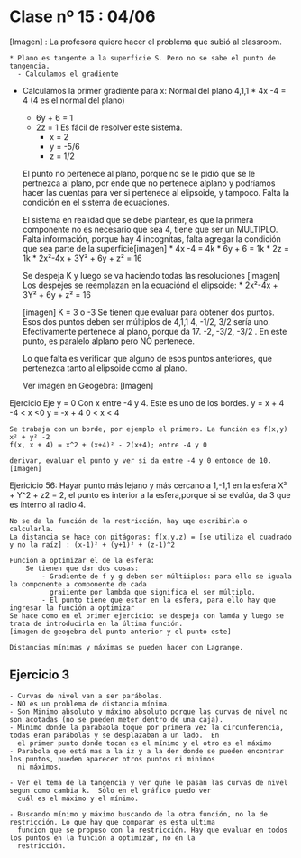# Clase nº 15 : 04/06

[Imagen] : La profesora quiere hacer el problema que subió al classroom.

	* Plano es tangente a la superficie S. Pero no se sabe el punto de tangencia.
	  - Calculamos el gradiente

  - Calculamos la primer gradiente para x: Normal del plano 4,1,1
    	* 4x -4 = 4 (4 es el normal del plano)
	* 6y + 6 = 1
	* 2z = 1
	Es fácil de resolver este sistema.
		- x = 2
		- y = -5/6
		- z = 1/2

	El punto no pertenece al plano, porque no se le pidió que se le pertnezca al plano, por ende que no pertenece alplano y
	podríamos hacer las cuentas para ver si pertenece al elipsoide, y tampoco.
	Falta la condición en el sistema de ecuaciones.

	El sistema en realidad que se debe plantear, es que la primera componente no es necesario que sea 4, tiene que ser un
	MULTIPLO.
	Falta información, porque hay 4 incognitas, falta agregar la condición que sea parte de la superficie[imagen]
		* 4x -4 = 4k
		* 6y + 6 = 1k
		* 2z = 1k
		* 2x²-4x + 3Y² + 6y + z² = 16

	Se despeja K y luego se va haciendo todas las resoluciones [imagen]
	Los despejes se reemplazan en la ecuaciónd el elipsoide:
		* 2x²-4x + 3Y² + 6y + z² = 16

	[imagen]
	K = 3 o -3
	Se tienen que evaluar para obtener dos puntos. Esos dos puntos deben ser múltiplos de 4,1,1
	4, -1/2, 3/2 sería uno. Efectivamente pertenece al plano, porque da 17.
	-2, -3/2, -3/2 . En este punto, es paralelo alplano pero NO pertenece.

	Lo que falta es verificar que alguno de esos puntos anteriores, que pertenezca tanto al elipsoide como al plano.

	Ver imagen en Geogebra: [Imagen]

Ejercicio
	Eje y = 0
	Con x entre -4 y 4. Este es uno de los bordes.
	y = x + 4 	-4 < x <0
	y = -x + 4 	0 < x < 4

	Se trabaja con un borde, por ejemplo el primero. La función es f(x,y) x² + y² -2
	f(x, x + 4) = x^2 + (x+4)² - 2(x+4); entre -4 y 0

	derivar, evaluar el punto y ver si da entre -4 y 0 entonce de 10.
	[Imagen]

Ejericicio 56:
	Hayar punto más lejano y más cercano a 1,-1,1 en la esfera X² + Y^2 + z2 = 2, el punto es interior a la esfera,porque si
	se evalúa, da 3 que es interno al radio 4.

	No se da la función de la restricción, hay uqe escribirla o calcularla.
	La distancia se hace con pitágoras: f(x,y,z) = [se utiliza el cuadrado y no la raíz] : (x-1)² + (y+1)² + (z-1)^2

	Función a optimizar el de la esfera:
		Se tienen que dar dos cosas:
			- Gradiente de f y g deben ser múltiiplos: para ello se iguala la componente a componente de cada
			  graiiente por lambda que significa el ser múltiplo.
			- El punto tiene que estar en la esfera, para ello hay que ingresar la función a optimizar
	Se hace como en el primer ejercicio: se despeja con lamda y luego se trata de introducirla en la última función.
	[imagen de geogebra del punto anterior y el punto este]

	Distancias mínimas y máximas se pueden hacer con Lagrange.


Ejercicio 3
-----------
	- Curvas de nivel van a ser parábolas.
	- NO es un problema de distancia mínima.
	- Son Minimo absoluto y máximo absoluto porque las curvas de nivel no son acotadas (no se pueden meter dentro de una caja).
	- Minimo donde la parabaola toque por primera vez la circunferencia, todas eran parábolas y se desplazaban a un lado.  En
	  el primer punto donde tocan es el mínimo y el otro es el máximo
	- Parabola que está mas a la iz y a la der donde se pueden encontrar los puntos, pueden aparecer otros puntos ni minimos
	  ni máximos.

	- Ver el tema de la tangencia y ver quñe le pasan las curvas de nivel segun como cambia k.  Sólo en el gráfico puedo ver
	  cuál es el máximo y el mínimo.

	- Buscando mínimo y máximo buscando de la otra función, no la de restricción. Lo que hay que comparar es esta ultima
	  funcion que se propuso con la restricción. Hay que evaluar en todos los puntos en la función a optimizar, no en la
	  restricción.

